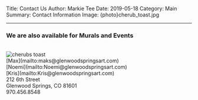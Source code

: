 Title: Contact Us
Author: Markie Tee
Date: 2019-05-18
Category: Main
Summary: Contact Information
Image: {photo}cherub_toast.jpg
<style>.entry-content p { text-align: left; padding-left: 1em; } .entry-content img { max-width: 66%; }</style>
---

### We are also available for Murals and Events
<br/>


<img src="/photos/cherub_toasta.jpg" id="contact-img" alt="cherubs toast">

<br/>
[Max](mailto:maks@glenwoodspringsart.com)<br/>
[Noemi](mailto:Noemi@glenwoodspringsart.com)<br/>
[Kris](mailto:Kris@glenwoodspringsart.com)

<br/>
212 6th Street<br/>
Glenwood Springs, CO 81601<br/>
970.456.8548
